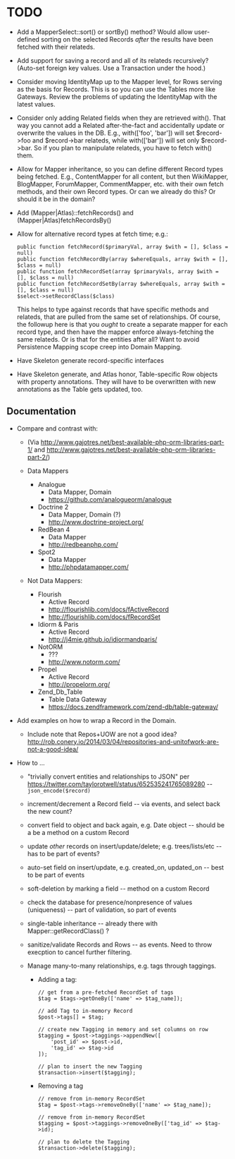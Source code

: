 # TODO

- Add a MapperSelect::sort() or sortBy() method? Would allow user-defined
  sorting on the selected Records *after* the results have been fetched with
  their relateds.

- Add support for saving a record and all of its relateds recursively? (Auto-set
  foreign key values. Use a Transaction under the hood.)

- Consider moving IdentityMap up to the Mapper level, for Rows serving as the
  basis for Records. This is so you can use the Tables more like Gateways.
  Review the problems of updating the IdentityMap with the latest values.

- Consider only adding Related fields when they are retrieved with(). That way
  you cannot add a Related after-the-fact and accidentally update or overwrite
  the values in the DB. E.g., with(['foo', 'bar']) will set $record->foo and
  $record->bar relateds, while with(['bar']) will set only $record->bar. So if
  you plan to manipulate relateds, you have to fetch with() them.

- Allow for Mapper inheritance, so you can define different Record types being
  fetched. E.g., ContentMapper for all content, but then WikiMapper, BlogMapper,
  ForumMapper, CommentMapper, etc. with their own fetch methods, and their own
  Record types. Or can we already do this? Or should it be in the domain?

- Add (Mapper|Atlas)::fetchRecords() and (Mapper|Atlas)fetchRecordsBy()

- Allow for alternative record types at fetch time; e.g.:

      public function fetchRecord($primaryVal, array $with = [], $class = null)
      public function fetchRecordBy(array $whereEquals, array $with = [], $class = null)
      public function fetchRecordSet(array $primaryVals, array $with = [], $class = null)
      public function fetchRecordSetBy(array $whereEquals, array $with = [], $class = null)
      $select->setRecordClass($class)

  This helps to type against records that have specific methods and relateds,
  that are pulled from the same set of relationships. Of course, the followup
  here is that you *ought* to create a separate mapper for each record type, and
  then have the mapper enforce always-fetching the same relateds. Or is that for
  the entities after all? Want to avoid Persistence Mapping scope creep into
  Domain Mapping.

- Have Skeleton generate record-specific interfaces

- Have Skeleton generate, and Atlas honor, Table-specific Row objects with
  property annotations. They will have to be overwritten with new annotations
  as the Table gets updated, too.

## Documentation

- Compare and contrast with:

    - (Via <http://www.gajotres.net/best-available-php-orm-libraries-part-1/>
      and <http://www.gajotres.net/best-available-php-orm-libraries-part-2/>)

    - Data Mappers

        - Analogue
            - Data Mapper, Domain
            - https://github.com/analogueorm/analogue
        - Doctrine 2
            - Data Mapper, Domain (?)
            - http://www.doctrine-project.org/
        - RedBean 4
            - Data Mapper
            - http://redbeanphp.com/
        - Spot2
            - Data Mapper
            - http://phpdatamapper.com/

    - Not Data Mappers:

        - Flourish
            - Active Record
            - http://flourishlib.com/docs/fActiveRecord
            - http://flourishlib.com/docs/fRecordSet
        - Idiorm & Paris
            - Active Record
            - http://j4mie.github.io/idiormandparis/
        - NotORM
            - ???
            - http://www.notorm.com/
        - Propel
            - Active Record
            - http://propelorm.org/
        - Zend_Db_Table
            - Table Data Gateway
            - https://docs.zendframework.com/zend-db/table-gateway/

- Add examples on how to wrap a Record in the Domain.

    - Include note that Repos+UOW are not a good idea?
      <http://rob.conery.io/2014/03/04/repositories-and-unitofwork-are-not-a-good-idea/>

- How to ...

    - "trivially convert entities and relationships to JSON" per <https://twitter.com/taylorotwell/status/652535241765089280> -- `json_encode($record)`

    - increment/decrement a Record field -- via events, and select back the new
      count?

    - convert field to object and back again, e.g. Date object -- should be a
      be a method on a custom Record

    - update *other* records on insert/update/delete; e.g. trees/lists/etc --
      has to be part of events?

    - auto-set field on insert/update, e.g. created_on, updated_on -- best to
      be part of events

    - soft-deletion by marking a field -- method on a custom Record

    - check the database for presence/nonpresence of values (uniqueness) -- part
      of validation, so part of events

    - single-table inheritance -- already there with Mapper::getRecordClass() ?

    - sanitize/validate Records and Rows -- as events. Need to throw execption
      to cancel further filtering.

    - Manage many-to-many relationships, e.g. tags through taggings.

        - Adding a tag:

            ```
            // get from a pre-fetched RecordSet of tags
            $tag = $tags->getOneBy(['name' => $tag_name]);

            // add Tag to in-memory Record
            $post->tags[] = $tag;

            // create new Tagging in memory and set columns on row
            $tagging = $post->taggings->appendNew([
                'post_id' => $post->id,
                'tag_id' => $tag->id
            ]);

            // plan to insert the new Tagging
            $transaction->insert($tagging);
            ```

        - Removing a tag

            ```
            // remove from in-memory RecordSet
            $tag = $post->tags->removeOneBy(['name' => $tag_name]);

            // remove from in-memory RecordSet
            $tagging = $post->taggings->removeOneBy(['tag_id' => $tag->id);

            // plan to delete the Tagging
            $transaction->delete($tagging);
            ```

